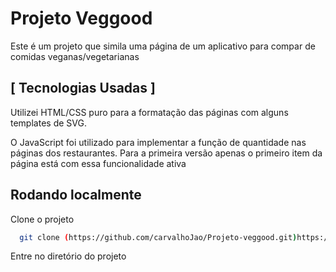 # Projeto Veggood

Este é um projeto que simila uma página de um aplicativo para compar de comidas veganas/vegetarianas


## [ Tecnologias Usadas ]

Utilizei HTML/CSS puro para a formatação das páginas com alguns templates de SVG.

O JavaScript foi utilizado para implementar a função de quantidade nas páginas dos restaurantes. Para a primeira versão apenas o primeiro item da página está com essa funcionalidade ativa

## Rodando localmente

Clone o projeto

```bash
  git clone (https://github.com/carvalhoJao/Projeto-veggood.git)https://github.com/carvalhoJao/Projeto-veggood.git
```

Entre no diretório do projeto
